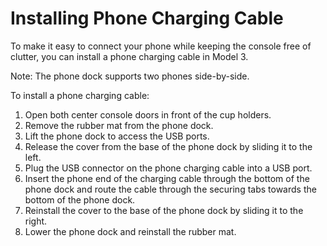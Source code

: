 # Installing Phone Charging Cable

To make it easy to connect your phone while keeping the console free of clutter, you can install a phone charging cable in Model 3.

Note: The phone dock supports two phones side-by-side.

To install a phone charging cable:
1. Open both center console doors in front of the cup holders.
2. Remove the rubber mat from the phone dock.
3. Lift the phone dock to access the USB ports.
4. Release the cover from the base of the phone dock by sliding it to the left.
5. Plug the USB connector on the phone charging cable into a USB port.
6. Insert the phone end of the charging cable through the bottom of the phone dock and route the cable through the securing tabs towards the bottom of the phone dock.
7. Reinstall the cover to the base of the phone dock by sliding it to the right.
8. Lower the phone dock and reinstall the rubber mat.